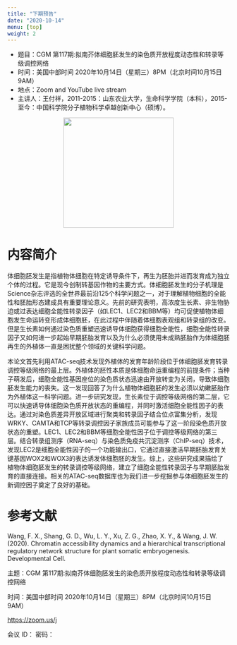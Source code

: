 ```yaml
---
title: "下期预告"
date: "2020-10-14"
menu: [top]
weight: 2
---
```


- 题目：CGM 第117期:拟南芥体细胞胚发生的染色质开放程度动态性和转录等级调控网络
- 时间：美国中部时间 2020年10月14日（星期三）8PM（北京时间10月15日 9AM）
- 地点：Zoom and YouTube live stream
- 主讲人：王付祥，2011-2015：山东农业大学，生命科学学院（本科），2015-至今：中国科学院分子植物科学卓越创新中心（硕博）。


<div align="center">
<img src="https://i.ibb.co/7Wty60h/1.png" height=250>
</div>

# 内容简介

体细胞胚发生是指植物体细胞在特定诱导条件下，再生为胚胎并进而发育成为独立个体的过程。它是现今创制转基因作物的主要方式。体细胞胚发生的分子机理是Science杂志评选的全世界最前沿125个科学问题之一，对于理解植物细胞的全能性和胚胎形态建成具有重要理论意义。先前的研究表明，高浓度生长素、非生物胁迫或过表达细胞全能性转录因子（如LEC1、LEC2和BBM等）均可促使植物体细胞发生命运转变形成体细胞胚，在此过程中伴随着体细胞表观组和转录组的改变。但是生长素如何通过染色质重塑迅速诱导体细胞获得细胞全能性，细胞全能性转录因子又如何进一步起始早期胚胎发育以及为什么必须使用未成熟胚胎作为体细胞胚再生的外植体一直是困扰整个领域的关键科学问题。

本论文首先利用ATAC-seq技术发现外植体的发育年龄阶段位于体细胞胚发育转录调控等级网络的最上层。外植体的胚性本质是体细胞命运重编程的前提条件；当种子萌发后，细胞全能性基因座位的染色质状态迅速由开放转变为关闭，导致体细胞胚发生能力的丧失。这一发现回答了为什么植物体细胞胚的发生必须以幼嫩胚胎作为外植体这一科学问题。进一步研究发现，生长素位于调控等级网络的第二层，它可以快速诱导体细胞染色质开放状态的重编程，并同时激活细胞全能性因子的表达。通过对染色质差异开放区域进行聚类和转录因子结合位点富集分析，发现WRKY、CAMTA和TCP等转录调控因子家族成员可能参与了这一阶段染色质开放状态的重塑。LEC1、LEC2和BBM等细胞全能性因子位于调控等级网络的第三层。结合转录组测序（RNA-seq）与染色质免疫共沉淀测序（ChIP-seq）技术，发现LEC2是细胞全能性因子的一个功能输出口，它通过直接激活早期胚胎发育关键基因WOX2和WOX3的表达诱发体细胞胚的发生。综上，这些研究成果描绘了植物体细胞胚发生的转录调控等级网络，建立了细胞全能性转录因子与早期胚胎发育的直接连接。相关的ATAC-seq数据库也为我们进一步挖掘参与体细胞胚发生的新调控因子奠定了良好的基础。


# 参考文献

Wang, F. X., Shang, G. D., Wu, L. Y., Xu, Z. G., Zhao, X. Y., & Wang, J. W. (2020). Chromatin accessibility dynamics and a hierarchical transcriptional regulatory network structure for plant somatic embryogenesis. Developmental Cell.


主题：CGM 第117期:拟南芥体细胞胚发生的染色质开放程度动态性和转录等级调控网络

时间：美国中部时间 2020年10月14日（星期三）8PM（北京时间10月15日 9AM）

https://zoom.us/j


会议 ID：
密码：




